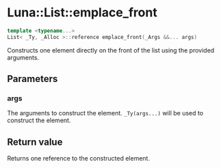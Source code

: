 # Luna::List::emplace_front

```c++
template <typename...>
List< _Ty, _Alloc >::reference emplace_front(_Args &&... args)
```

Constructs one element directly on the front of the list using the provided arguments. 



## Parameters
### args
The arguments to construct the element. `_Ty(args...)` will be used to construct the element. 

## Return value
Returns one reference to the constructed element. 

